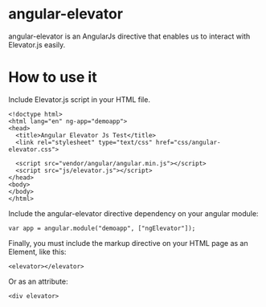 # angular-elevator

angular-elevator is an AngularJs directive that enables us to interact with Elevator.js easily.

# How to use it

Include Elevator.js script in your HTML file.

```
<!doctype html>
<html lang="en" ng-app="demoapp">
<head>
  <title>Angular Elevator Js Test</title>
  <link rel="stylesheet" type="text/css" href="css/angular-elevator.css">

  <script src="vendor/angular/angular.min.js"></script>
  <script src="js/elevator.js"></script>
</head>
<body>
</body>
</html>
```

Include the angular-elevator directive dependency on your angular module:

```
var app = angular.module("demoapp", ["ngElevator"]);
```

Finally, you must include the markup directive on your HTML page as an Element, like this:

```
<elevator></elevator>
```

Or as an attribute:

```
<div elevator>
```
